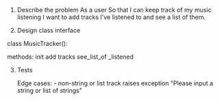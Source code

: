 1. Describe the problem
    As a user
    So that I can keep track of my music listening
    I want to add tracks I've listened to and see a list of them.

2. Design class interface

class MusicTracker():

methods:
init
add tracks
see_list_of _listened


3. Tests
    <!-- - see list of empty tracks (none added yet) ==> [] -->
    <!-- - Add 1 track and call the list ["track1"] -->
    <!-- - Add 2 tracks and call the list ["track1", "track2"] -->
    <!-- - Add multiple tracks in a list ==> ["track1", "track2", "track3"] -->
    <!-- - Add 1 track then a list of tracks ==> ["track1", "track2", "track3"] -->

    Edge cases:
        <!-- - empty string raises exception "Empty string cannot be added to tracklist" -->
        - non-string or list track raises exception "Please input a string or list of strings"

